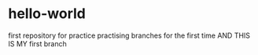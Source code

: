 # hello-world
first repository for practice
practising branches for the first time AND THIS IS MY first branch
